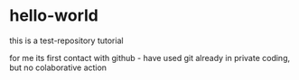# hello-world
this is a test-repository tutorial

for me its first contact with github - have used git already in private coding, but no colaborative action
